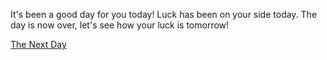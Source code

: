 It's been a good day for you today!
Luck has been on your side today.
The day is now over, let's see how your luck is tomorrow!

[The Next Day](alarm.md)